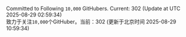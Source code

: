 Committed to Following `10,000` GitHubers. Current: <!-- FOLLOWING_COUNT -->302<!-- FOLLOWING_COUNT --> (Update at UTC <!-- LAST_UPDATED -->2025-08-29 02:59:34<!-- LAST_UPDATED -->)<br>
致力于关注`10,000`个GitHuber。当前：<!-- FOLLOWING_COUNT -->302<!-- FOLLOWING_COUNT --> (更新于北京时间 <!-- LAST_UPDATED_CST -->2025-08-29 10:59:34<!-- LAST_UPDATED_CST -->)

